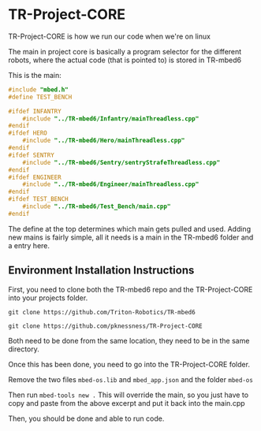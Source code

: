 # TR-Project-CORE

TR-Project-CORE is how we run our code when we're on linux

The main in project core is basically a program selector for the different robots, where the actual code (that is pointed to) is stored in TR-mbed6

This is the main:

```cpp
#include "mbed.h"
#define TEST_BENCH

#ifdef INFANTRY
    #include "../TR-mbed6/Infantry/mainThreadless.cpp"
#endif
#ifdef HERO
    #include "../TR-mbed6/Hero/mainThreadless.cpp"
#endif
#ifdef SENTRY
    #include "../TR-mbed6/Sentry/sentryStrafeThreadless.cpp"
#endif
#ifdef ENGINEER
    #include "../TR-mbed6/Engineer/mainThreadless.cpp"
#endif
#ifdef TEST_BENCH
    #include "../TR-mbed6/Test_Bench/main.cpp"
#endif
```

The define at the top determines which main gets pulled and used.
Adding new mains is fairly simple, all it needs is a main in the TR-mbed6 folder and a entry here.

## Environment Installation Instructions

First, you need to clone both the TR-mbed6 repo and the TR-Project-CORE into your projects folder. 

`git clone https://github.com/Triton-Robotics/TR-mbed6`

`git clone https://github.com/pknessness/TR-Project-CORE`

Both need to be done from the same location, they need to be in the same directory.

Once this has been done, you need to go into the TR-Project-CORE folder.

Remove the two files `mbed-os.lib` and `mbed_app.json` and the folder `mbed-os`

Then run `mbed-tools new .`
This will override the main, so you just have to copy and paste from the above excerpt and put it back into the main.cpp

Then, you should be done and able to run code.
